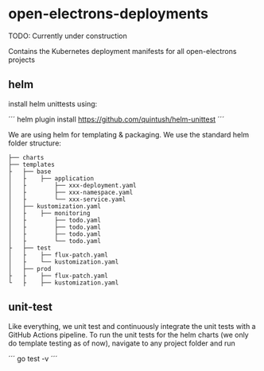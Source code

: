 # open-electrons-deployments

TODO: Currently under construction

Contains the Kubernetes deployment manifests for all open-electrons projects

## helm

install helm unittests using:

´´´
helm plugin install https://github.com/quintush/helm-unittest
´´´

We are using helm for templating & packaging. We use the standard helm folder structure:

```
├── charts
├── templates
├   ├── base
│   ├    ├── application
│   ├        ├── xxx-deployment.yaml
│   ├        ├── xxx-namespace.yaml
│   ├        └── xxx-service.yaml
│   ├── kustomization.yaml
│   ├    ├── monitoring
│   ├        ├── todo.yaml
│   ├        ├── todo.yaml
│   ├        ├── todo.yaml
│   ├        └── todo.yaml
├   ├── test
│   ├    ├── flux-patch.yaml
│   ├    └── kustomization.yaml
│   ├── prod
├   ├    ├── flux-patch.yaml
└   ├    ├── kustomization.yaml
```

## unit-test

Like everything, we unit test and continuously integrate the unit tests with a GitHub Actions pipeline. To run
the unit tests for the helm charts (we only do template testing as of now), navigate to any project folder and run

´´´
go test -v
´´´